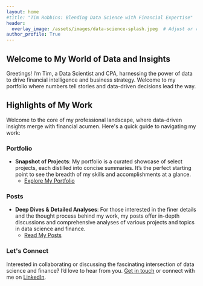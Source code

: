 ```yaml
---
layout: home
#title: "Tim Robbins: Blending Data Science with Financial Expertise"
header:
  overlay_image: /assets/images/data-science-splash.jpeg  # Adjust or remove this if it's too large.
author_profile: True
---
```

## Welcome to My World of Data and Insights
Greetings! I’m Tim, a Data Scientist and CPA, harnessing the power of data to drive financial intelligence and business strategy. Welcome to my portfolio where numbers tell stories and data-driven decisions lead the way.

## Highlights of My Work
Welcome to the core of my professional landscape, where data-driven insights merge with financial acumen. Here's a quick guide to navigating my work:

### Portfolio
- **Snapshot of Projects**: My portfolio is a curated showcase of select projects, each distilled into concise summaries. It’s the perfect starting point to see the breadth of my skills and accomplishments at a glance.
  - [Explore My Portfolio](#link-to-portfolio)

### Posts
- **Deep Dives & Detailed Analyses**: For those interested in the finer details and the thought process behind my work, my posts offer in-depth discussions and comprehensive analyses of various projects and topics in data science and finance.
  - [Read My Posts](#link-to-posts)

### Let's Connect
Interested in collaborating or discussing the fascinating intersection of data science and finance? I’d love to hear from you. [Get in touch](mailto:timothyrobbinscpa@gmail.com) or connect with me on [LinkedIn](Your-LinkedIn-Profile-URL).
